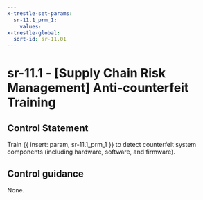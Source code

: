 ```yaml
---
x-trestle-set-params:
  sr-11.1_prm_1:
    values:
x-trestle-global:
  sort-id: sr-11.01
---
```


# sr-11.1 - \[Supply Chain Risk Management\] Anti-counterfeit Training

## Control Statement

Train {{ insert: param, sr-11.1_prm_1 }} to detect counterfeit system components (including hardware, software, and firmware).

## Control guidance

None.
